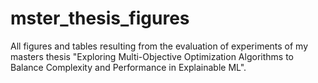 # mster_thesis_figures
All figures and tables resulting from the evaluation of experiments of my masters thesis "Exploring Multi-Objective Optimization Algorithms to Balance Complexity and Performance in Explainable ML".
